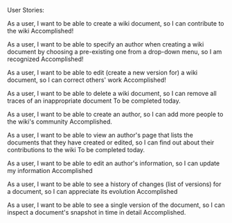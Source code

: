 User Stories:

As a user, I want to be able to create a wiki document, so I can contribute to the wiki
Accomplished!

As a user, I want to be able to specify an author when creating a wiki document by choosing a pre-existing one from a drop-down menu, so I am recognized
Accomplished!

As a user, I want to be able to edit (create a new version for) a wiki document, so I can correct others' work
Accomplished!

As a user, I want to be able to delete a wiki document, so I can remove all traces of an inappropriate document
To be completed today.  

As a user, I want to be able to create an author, so I can add more people to the wiki's community
Accomplished.

As a user, I want to be able to view an author's page that lists the documents that they have created or edited, so I can find out about their contributions to the wiki
To be completed today.  


As a user, I want to be able to edit an author's information, so I can update my information
Accomplished

As a user, I want to be able to see a history of changes (list of versions) for a document, so I can appreciate its evolution
Accomplished

As a user, I want to be able to see a single version of the document, so I can inspect a document's snapshot in time in detail
Accomplished.  
